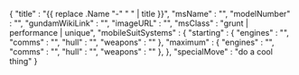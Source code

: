 {
  "title" : "{{ replace .Name "-" " " | title }}",
  "msName" : "",
  "modelNumber" : "",
  "gundamWikiLink" : "",
  "imageURL" : "",
  "msClass" : "grunt | performance | unique",
  "mobileSuitSystems" : {
    "starting" : { "engines" : "",
                   "comms" : "",
                   "hull" : "",
                   "weapons" : "" },
    "maximum" : { "engines" : "",
                  "comms" : "",
                  "hull" : "",
                  "weapons" : "" },
  },
  "specialMove" : "do a cool thing"
}
